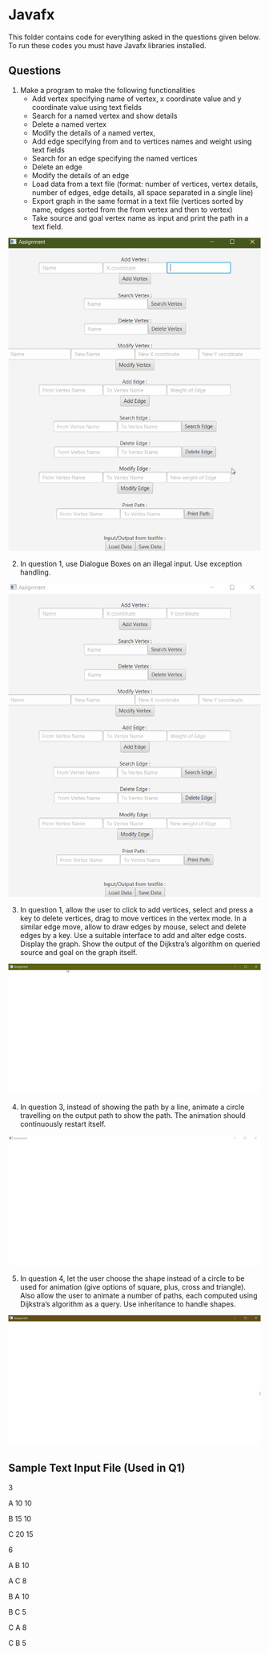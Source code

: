 # Javafx

This folder contains code for everything asked in the questions given below. To run these codes you must have Javafx libraries installed.

## Questions

1. Make a program to make the following functionalities 
	* Add vertex specifying name of vertex, x coordinate value and y coordinate value using text fields
	* Search for a named vertex and show details
	* Delete a named vertex
	* Modify the details of a named vertex,
	* Add edge specifying from and to vertices names and weight using text fields
	* Search for an edge specifying the named vertices
	* Delete an edge
	* Modify the details of an edge
	* Load data from a text file (format: number of vertices, vertex details, number of edges, edge details, all space separated in a single line)
	* Export graph in the same format in a text file (vertices sorted by name, edges sorted from the from vertex and then to vertex)
	* Take source and goal vertex name as input and print the path in a text field.

![](LearnGUI/sol.gif)

2. In question 1, use Dialogue Boxes on an illegal input. Use exception handling.

![](Q2/sol.gif)

3. In question 1, allow the user to click to add vertices, select and press a key to delete vertices,
drag to move vertices in the vertex mode. In a similar edge move, allow to draw edges by
mouse, select and delete edges by a key. Use a suitable interface to add and alter edge costs.
Display the graph. Show the output of the Dijkstra’s algorithm on queried source and goal on
the graph itself.

![](Q3/sol.gif)

4. In question 3, instead of showing the path by a line, animate a circle travelling on the output
path to show the path. The animation should continuously restart itself.

![](Q4/sol.gif)

5. In question 4, let the user choose the shape instead of a circle to be used for animation (give
options of square, plus, cross and triangle). Also allow the user to animate a number of paths,
each computed using Dijkstra’s algorithm as a query. Use inheritance to handle shapes.

![](Q5/sol.gif)

## Sample Text Input File (Used in Q1)

3

A 10 10

B 15 10

C 20 15

6

A B 10

A C 8

B A 10

B C 5

C A 8

C B 5